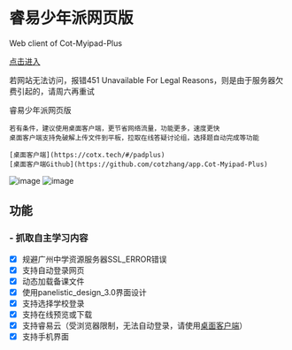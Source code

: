 # 睿易少年派网页版
Web client of Cot-Myipad-Plus

[点击进入](https://cotx.tech)

若网站无法访问，报错451 Unavailable For Legal Reasons，则是由于服务器欠费引起的，请周六再重试

睿易少年派网页版
```
若有条件，建议使用桌面客户端，更节省网络流量，功能更多，速度更快
桌面客户端支持免破解上传文件到平板，拉取在线答疑讨论组，选择题自动完成等功能

[桌面客户端](https://cotx.tech/#/padplus)
[桌面客户端Github](https://github.com/cotzhang/app.Cot-Myipad-Plus)
```

![image](https://user-images.githubusercontent.com/107354861/215308819-bad8143c-0a80-4edf-9dda-4161c98ccad8.png)
![image](https://user-images.githubusercontent.com/107354861/215308275-bdcb365f-db94-4fd1-b78d-ceca859691a8.png)

## 功能
### - 抓取自主学习内容
- [x] 规避广州中学资源服务器SSL_ERROR错误
- [x] 支持自动登录网页
- [x] 动态加载备课文件
- [x] 使用panelistic_design_3.0界面设计
- [x] 支持选择学校登录
- [x] 支持在线预览或下载
- [x] 支持睿易云（受浏览器限制，无法自动登录，请使用[桌面客户端](https://cotx.tech/#/padplus)）
- [x] 支持手机界面

